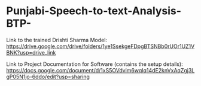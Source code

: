 # Punjabi-Speech-to-text-Analysis-BTP-
Link to the trained Drishti Sharma Model: https://drive.google.com/drive/folders/1ye1SsekgeFDpgBTSNBb0rUOr1UZ1VBNK?usp=drive_link

Link to Project Documentation for Software (contains the setup details): https://docs.google.com/document/d/1xS5OVdvim6wqIq14dE2knVxAqZgj3LgP05N1jo-6ddo/edit?usp=sharing
